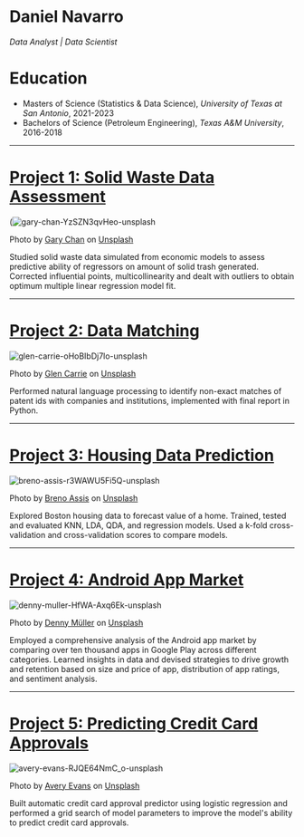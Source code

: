 
# Daniel Navarro
*Data Analyst | Data Scientist*

# Education
* Masters of Science (Statistics & Data Science), *University of Texas at San Antonio*, 2021-2023
* Bachelors of Science (Petroleum Engineering), *Texas A&M University*, 2016-2018
---

# [Project 1: Solid Waste Data Assessment]()

(![gary-chan-YzSZN3qvHeo-unsplash](https://user-images.githubusercontent.com/57077220/198105303-02fdf53f-0e93-4793-9499-5ef4bff28ccf.jpg)

Photo by <a href="https://unsplash.com/es/@gary_at_unsplash?utm_source=unsplash&utm_medium=referral&utm_content=creditCopyText">Gary Chan</a> on <a href="https://unsplash.com/s/photos/solid-waste?utm_source=unsplash&utm_medium=referral&utm_content=creditCopyText">Unsplash</a>
  
Studied solid waste data simulated from economic models to assess predictive ability
of regressors on amount of solid trash generated. Corrected influential points, multicollinearity and dealt with outliers
to obtain optimum multiple linear regression model fit.

---

# [Project 2: Data Matching](https://github.com/dnavarro8080/Daniel_Portfolio/blob/main/Fuzzy_Matching_NLP.ipynb)
![glen-carrie-oHoBIbDj7lo-unsplash](https://user-images.githubusercontent.com/57077220/198104833-da0adbdf-56bb-4cf4-ad9f-e41039df3106.jpg)

Photo by <a href="https://unsplash.com/@glencarrie?utm_source=unsplash&utm_medium=referral&utm_content=creditCopyText">Glen Carrie</a> on <a href="https://unsplash.com/s/photos/words?utm_source=unsplash&utm_medium=referral&utm_content=creditCopyText">Unsplash</a>
  
Performed natural language processing to identify non-exact matches of patent ids with companies
and institutions, implemented with final report in Python.

--- 

# [Project 3: Housing Data Prediction]() 
![breno-assis-r3WAWU5Fi5Q-unsplash](https://user-images.githubusercontent.com/57077220/198105884-a0df8f32-6a2a-4c40-a9f3-5a7f28b17d21.jpg)

Photo by <a href="https://unsplash.com/@brenoassis?utm_source=unsplash&utm_medium=referral&utm_content=creditCopyText">Breno Assis</a> on <a href="https://unsplash.com/s/photos/housing?utm_source=unsplash&utm_medium=referral&utm_content=creditCopyText">Unsplash</a>
  
Explored Boston housing data to forecast value of a home. Trained, tested and evaluated
KNN, LDA, QDA, and regression models. Used a k-fold cross-validation and cross-validation scores to compare
models.

---

# [Project 4: Android App Market](https://github.com/dnavarro8080/Data-Science-Portfolio/blob/main/Android.ipynb) 
![denny-muller-HfWA-Axq6Ek-unsplash](https://user-images.githubusercontent.com/57077220/198106248-f384013e-5278-4efb-9961-cab06542f567.jpg)

Photo by <a href="https://unsplash.com/es/@redaquamedia?utm_source=unsplash&utm_medium=referral&utm_content=creditCopyText">Denny Müller</a> on <a href="https://unsplash.com/s/photos/android?utm_source=unsplash&utm_medium=referral&utm_content=creditCopyText">Unsplash</a>
  
Employed a comprehensive analysis of the Android app market by comparing over ten
thousand apps in Google Play across different categories. Learned insights in data and devised strategies to drive
growth and retention based on size and price of app, distribution of app ratings, and sentiment analysis.

---


# [Project 5: Predicting Credit Card Approvals](https://github.com/dnavarro8080/Data-Science-Portfolio/blob/main/Credit_Card.ipynb) 
![avery-evans-RJQE64NmC_o-unsplash](https://user-images.githubusercontent.com/57077220/198106476-9436020d-bdb0-4501-8bf7-5d7abc74db42.jpg)

Photo by <a href="https://unsplash.com/@averye457?utm_source=unsplash&utm_medium=referral&utm_content=creditCopyText">Avery Evans</a> on <a href="https://unsplash.com/s/photos/credit-card?utm_source=unsplash&utm_medium=referral&utm_content=creditCopyText">Unsplash</a>

Built automatic credit card approval predictor using logistic regression and
performed a grid search of model parameters to improve the model's ability to predict credit card approvals.





